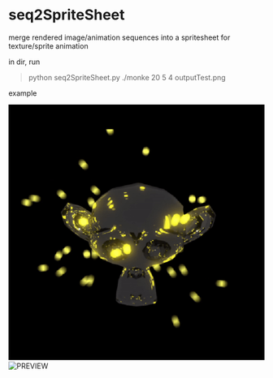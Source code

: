 # seq2SpriteSheet
merge rendered image/animation sequences into a spritesheet for texture/sprite animation

in dir, run 
  >python seq2SpriteSheet.py ./monke 20 5 4 outputTest.png

example 

![PREVIEW](https://github.com/ourbunka/seq2SpriteSheet/blob/main/preview.gif)
![PREVIEW](https://github.com/ourbunka/seq2SpriteSheet/blob/main/monke_wif_particles_compressed_preview.png)
